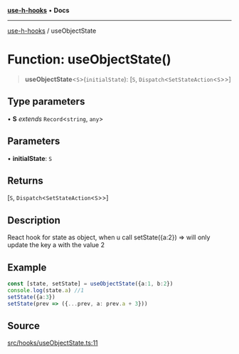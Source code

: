[**use-h-hooks**](../README.md) • **Docs**

***

[use-h-hooks](../globals.md) / useObjectState

# Function: useObjectState()

> **useObjectState**\<`S`\>(`initialState`): [`S`, `Dispatch`\<`SetStateAction`\<`S`\>\>]

## Type parameters

• **S** *extends* `Record`\<`string`, `any`\>

## Parameters

• **initialState**: `S`

## Returns

[`S`, `Dispatch`\<`SetStateAction`\<`S`\>\>]

## Description

React hook for state as object, when u call setState({a:2}) => will only update the key a with the value 2

## Example

```ts
const [state, setState] = useObjectState({a:1, b:2})
console.log(state.a) //1
setState({a:3})
setState(prev => ({...prev, a: prev.a + 3}))
```

## Source

[src/hooks/useObjectState.ts:11](https://github.com/AhmadHddad/use-h-hooks/blob/daa6dd045ddcb2443f6d50fe7685055eb57611b7/src/hooks/useObjectState.ts#L11)
